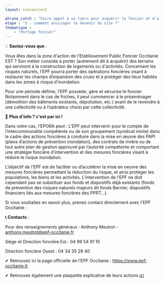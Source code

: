 ```yaml
---
layout: ressources2

phrase_catch : "Faire appel à un tiers pour acquérir le foncier et m'aider à définir mon projet d'expansion des crues"
etape : "3 - comment envisager le devenir du site ?"
thematique :
    - "Portage foncier"
---
```

  
💡 **Saviez-vous que** :  
  
Vous êtes dans la zone d'action de l'Etablissement Public Foncier Occitanie EST ? Son métier consiste à porter (autrement dit à acquérir) des terrains qui serviront à la construction de logements ou d'activités. Concernant les risques naturels, l’EPF pourra porter des opérations foncières visant à restaurer les champs d’expansion des crues et à protéger des lieux habités dans les zones à risque d’inondation.  

Pour une période définie, l’EPF possède, gère et sécurise le foncier. Notamment dans le cas de friches, il peut commencer à le préaménager (démolition des bâtiments existants, dépollution, etc.) avant de le revendre à une collectivité ou à l’opérateur choisi par cette collectivité.

🚀 **Plus d'info ? c'est par ici !**  
  
Dans votre cas, l'EPORA peut : 
L’EPF peut intervenir pour le compte de l’intercommunalité compétente ou de son groupement (syndicat mixte) dans le cadre des actions foncières à conduire dans la mise en œuvre des PAPI (plans d’actions de prévention inondation), des contrats de rivière ou de tout autre plan de gestion approuvé par l’autorité compétente et comportant une stratégie foncière d’intervention et des mesures foncières visant à réduire le risque inondation.

L’objectif de l’EPF est de faciliter ou d’accélérer la mise en oeuvre des mesures foncières permettant la réduction du risque, et ainsi protéger les populations, les biens et les activités. L’intervention de l’EPF ne doit cependant pas se substituer aux fonds et dispositifs déjà existants (fonds de prévention des risques naturels majeurs dit fonds Barnier, dispositifs financiers liés aux mesures foncières des PPRT…). 
  
Si vous souhaitez en savoir plus, prenez contact directement avec l'EPF Occitanie : 
  
**📞 Contacts** :   

Pour des renseignements généraux : Anthony Meutrot - anthony.meutrot@epf-occitanie.fr  

Siège et Direction foncière Est :  04 99 54 91 10

Direction foncière Ouest : 04 34 35 29 40  

✔ Retrouvez ici la page officielle de l'EPF Occitanie : <https://www.epf-occitanie.fr>  

✔ Retrouvez également une plaquette explicative de leurs actions [ici](https://www.epf-occitanie.fr/wp-content/uploads/2020/07/Plaquette-EPF.pdf) 
  








